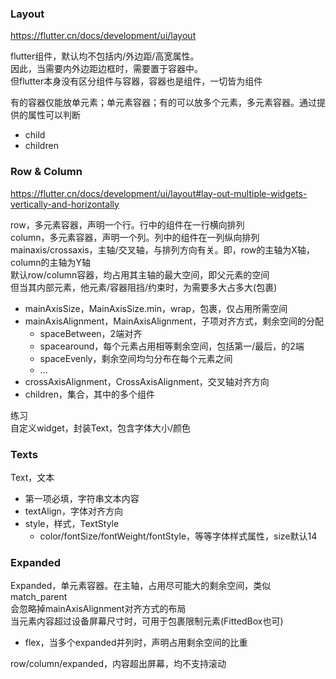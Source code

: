 ### Layout
https://flutter.cn/docs/development/ui/layout

flutter组件，默认均不包括内/外边距/高宽属性。  
因此，当需要内外边距边框时，需要置于容器中。  
但flutter本身没有区分组件与容器，容器也是组件，一切皆为组件

有的容器仅能放单元素；单元素容器；有的可以放多个元素，多元素容器。通过提供的属性可以判断
- child
- children

### Row & Column
https://flutter.cn/docs/development/ui/layout#lay-out-multiple-widgets-vertically-and-horizontally

row，多元素容器，声明一个行。行中的组件在一行横向排列  
column，多元素容器，声明一个列。列中的组件在一列纵向排列  
mainaxis/crossaxis，主轴/交叉轴，与排列方向有关。即，row的主轴为X轴，column的主轴为Y轴  
默认row/column容器，均占用其主轴的最大空间，即父元素的空间  
但当其内部元素，他元素/容器阻挡/约束时，为需要多大占多大(包裹)
- mainAxisSize，MainAxisSize.min，wrap，包裹，仅占用所需空间
- mainAxisAlignment，MainAxisAlignment，子项对齐方式，剩余空间的分配
  - spaceBetween，2端对齐
  - spacearound，每个元素占用相等剩余空间，包括第一/最后，的2端
  - spaceEvenly，剩余空间均匀分布在每个元素之间
  - ...
- crossAxisAlignment，CrossAxisAlignment，交叉轴对齐方向
- children，集合，其中的多个组件

练习  
自定义widget，封装Text，包含字体大小/颜色
### Texts
Text，文本
- 第一项必填，字符串文本内容
- textAlign，字体对齐方向
- style，样式，TextStyle
  - color/fontSize/fontWeight/fontStyle，等等字体样式属性，size默认14

### Expanded
Expanded，单元素容器。在主轴，占用尽可能大的剩余空间，类似match_parent  
会忽略掉mainAxisAlignment对齐方式的布局  
当元素内容超过设备屏幕尺寸时，可用于包裹限制元素(FittedBox也可)
- flex，当多个expanded并列时，声明占用剩余空间的比重

row/column/expanded，内容超出屏幕，均不支持滚动